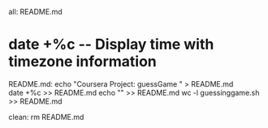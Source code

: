 all: README.md

# date +%c -- Display time with timezone information

README.md:
	echo  "Coursera Project: guessGame  " > README.md  
	date +%c >> README.md
	echo "" >> README.md
	wc -l guessinggame.sh >> README.md


clean:
	rm README.md
 
